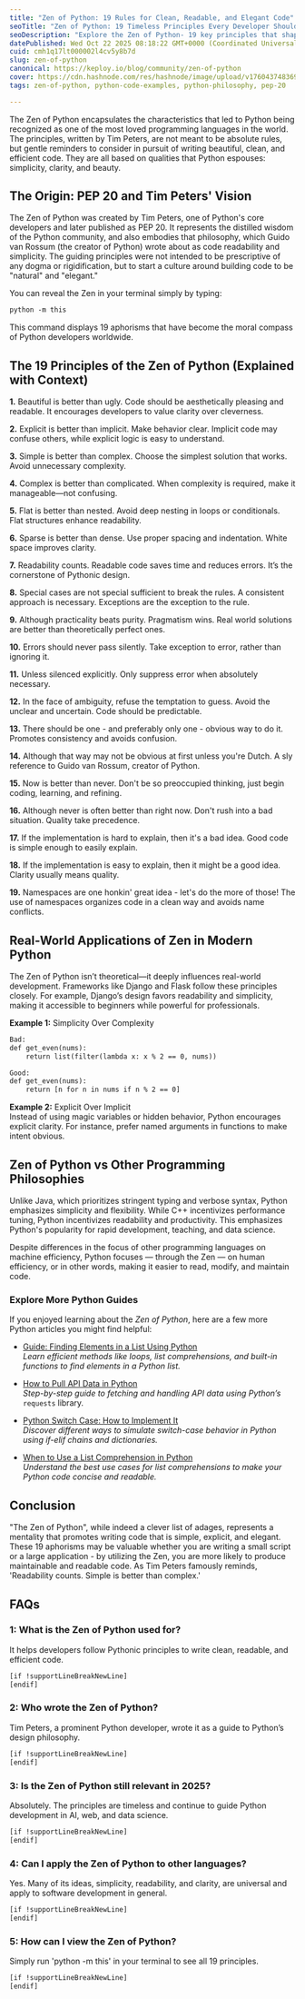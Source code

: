 ```yaml
---
title: "Zen of Python: 19 Rules for Clean, Readable, and Elegant Code"
seoTitle: "Zen of Python: 19 Timeless Principles Every Developer Should Know"
seoDescription: "Explore the Zen of Python- 19 key principles that shape Python’s simplicity and readability. Learn PEP 20 philosophy with real-world, Pythonic examples."
datePublished: Wed Oct 22 2025 08:18:22 GMT+0000 (Coordinated Universal Time)
cuid: cmh1q17lt000002l4cv5y8b7d
slug: zen-of-python
canonical: https://keploy.io/blog/community/zen-of-python
cover: https://cdn.hashnode.com/res/hashnode/image/upload/v1760437483699/53edc45d-43c1-4206-a5da-3ec64c7b963a.png
tags: zen-of-python, python-code-examples, python-philosophy, pep-20

---
```


The Zen of Python encapsulates the characteristics that led to Python being recognized as one of the most loved programming languages in the world. The principles, written by Tim Peters, are not meant to be absolute rules, but gentle reminders to consider in pursuit of writing beautiful, clean, and efficient code. They are all based on qualities that Python espouses: simplicity, clarity, and beauty.

## **The Origin: PEP 20 and Tim Peters' Vision**

The Zen of Python was created by Tim Peters, one of Python's core developers and later published as PEP 20. It represents the distilled wisdom of the Python community, and also embodies that philosophy, which Guido van Rossum (the creator of Python) wrote about as code readability and simplicity. The guiding principles were not intended to be prescriptive of any dogma or rigidification, but to start a culture around building code to be "natural" and "elegant."

You can reveal the Zen in your terminal simply by typing:

```xml
python -m this
```

This command displays 19 aphorisms that have become the moral compass of Python developers worldwide.

## The 19 Principles of the Zen of Python (Explained with Context)

**1.** Beautiful is better than ugly. Code should be aesthetically pleasing and readable. It encourages developers to value clarity over cleverness.

**2.** Explicit is better than implicit. Make behavior clear. Implicit code may confuse others, while explicit logic is easy to understand.

**3.** Simple is better than complex. Choose the simplest solution that works. Avoid unnecessary complexity.

**4.** Complex is better than complicated. When complexity is required, make it manageable—not confusing.

**5.** Flat is better than nested. Avoid deep nesting in loops or conditionals. Flat structures enhance readability.

**6.** Sparse is better than dense. Use proper spacing and indentation. White space improves clarity.

**7.** Readability counts. Readable code saves time and reduces errors. It’s the cornerstone of Pythonic design.

**8.** Special cases are not special sufficient to break the rules. A consistent approach is necessary. Exceptions are the exception to the rule.

**9.** Although practicality beats purity. Pragmatism wins. Real world solutions are better than theoretically perfect ones.

**10.** Errors should never pass silently. Take exception to error, rather than ignoring it.

**11.** Unless silenced explicitly. Only suppress error when absolutely necessary.

**12.** In the face of ambiguity, refuse the temptation to guess. Avoid the unclear and uncertain. Code should be predictable.

**13.** There should be one - and preferably only one - obvious way to do it. Promotes consistency and avoids confusion.

**14.** Although that way may not be obvious at first unless you're Dutch. A sly reference to Guido van Rossum, creator of Python.

**15.** Now is better than never. Don't be so preoccupied thinking, just begin coding, learning, and refining.

**16.** Although never is often better than right now. Don't rush into a bad situation. Quality take precedence.

**17.** If the implementation is hard to explain, then it's a bad idea. Good code is simple enough to easily explain.

**18.** If the implementation is easy to explain, then it might be a good idea. Clarity usually means quality.

**19.** Namespaces are one honkin' great idea - let's do the more of those! The use of namespaces organizes code in a clean way and avoids name conflicts.

## Real-World Applications of Zen in Modern Python

The Zen of Python isn’t theoretical—it deeply influences real-world development. Frameworks like Django and Flask follow these principles closely. For example, Django’s design favors readability and simplicity, making it accessible to beginners while powerful for professionals.

**Example 1:** Simplicity Over Complexity

```xml
Bad:
def get_even(nums):
    return list(filter(lambda x: x % 2 == 0, nums))

Good:
def get_even(nums):
    return [n for n in nums if n % 2 == 0]
```

**Example 2:** Explicit Over Implicit  
Instead of using magic variables or hidden behavior, Python encourages explicit clarity. For instance, prefer named arguments in functions to make intent obvious.

## Zen of Python vs Other Programming Philosophies

Unlike Java, which prioritizes stringent typing and verbose syntax, Python emphasizes simplicity and flexibility. While C++ incentivizes performance tuning, Python incentivizes readability and productivity. This emphasizes Python's popularity for rapid development, teaching, and data science.

Despite differences in the focus of other programming languages on machine efficiency, Python focuses — through the Zen — on human efficiency, or in other words, making it easier to read, modify, and maintain code.

### **Explore More Python Guides**

If you enjoyed learning about the *Zen of Python*, here are a few more Python articles you might find helpful:

* [Guide: Finding Elements in a List Using Python](https://keploy.io/blog/community/guide-finding-elements-in-a-list-using-python)  
    *Learn efficient methods like loops, list comprehensions, and built-in functions to find elements in a Python list.*
    
* [How to Pull API Data in Python](https://keploy.io/blog/community/pull-api-data-python)  
    *Step-by-step guide to fetching and handling API data using Python’s* `requests` library.
    
* [Python Switch Case: How to Implement It](https://keploy.io/blog/community/guide-finding-elements-in-a-list-using-python)  
    *Discover different ways to simulate switch-case behavior in Python using if-elif chains and dictionaries.*
    
* [When to Use a List Comprehension in Python](https://keploy.io/blog/community/guide-finding-elements-in-a-list-using-python)  
    *Understand the best use cases for list comprehensions to make your Python code concise and readable.*
    

## Conclusion

"The Zen of Python", while indeed a clever list of adages, represents a mentality that promotes writing code that is simple, explicit, and elegant. These 19 aphorisms may be valuable whether you are writing a small script or a large application - by utilizing the Zen, you are more likely to produce maintainable and readable code. As Tim Peters famously reminds, 'Readability counts. Simple is better than complex.'

## FAQs

### **1: What is the Zen of Python used for?**

It helps developers follow Pythonic principles to write clean, readable, and efficient code.

```xml
[if !supportLineBreakNewLine]
[endif]
```

### **2: Who wrote the Zen of Python?**

Tim Peters, a prominent Python developer, wrote it as a guide to Python’s design philosophy.

```xml
[if !supportLineBreakNewLine]
[endif]
```

### **3: Is the Zen of Python still relevant in 2025?**

Absolutely. The principles are timeless and continue to guide Python development in AI, web, and data science.

```xml
[if !supportLineBreakNewLine]
[endif]
```

### **4:** **Can I apply the Zen of Python to other languages?**

Yes. Many of its ideas, simplicity, readability, and clarity, are universal and apply to software development in general.

```xml
[if !supportLineBreakNewLine]
[endif]
```

### 5: How can I view the Zen of Python?

Simply run 'python -m this' in your terminal to see all 19 principles.

```xml
[if !supportLineBreakNewLine]
[endif]
```